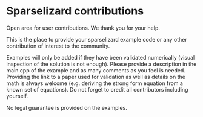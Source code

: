# Sparselizard contributions
Open area for user contributions. We thank you for your help.

This is the place to provide your sparselizard example code or any other contribution of interest to the community.

Examples will only be added if they have been validated numerically (visual inspection of the solution is not enough).
Please provide a description in the main.cpp of the example and as many comments as you feel is needed. Providing the
link to a paper used for validation as well as details on the math is always welcome (e.g. deriving the strong form 
equation from a known set of equations). Do not forget to credit all contributors including yourself.

No legal guarantee is provided on the examples.
